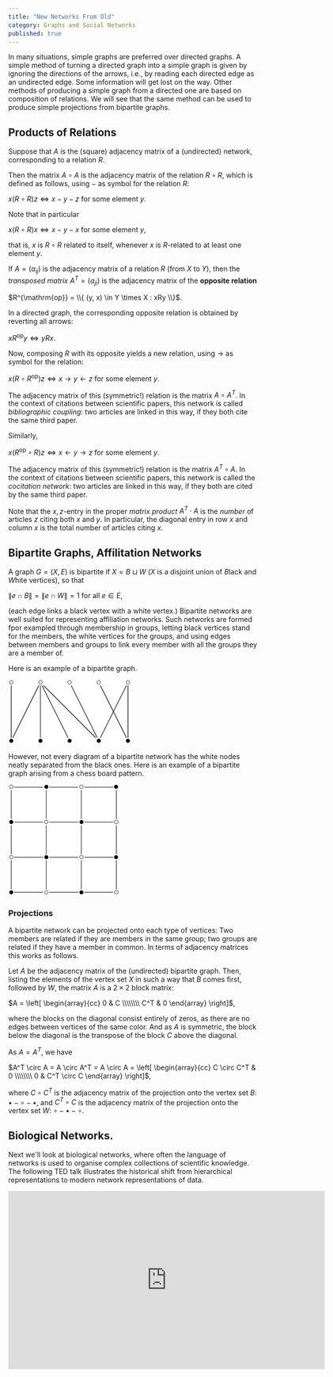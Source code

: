 ```yaml
---
title: "New Networks From Old"
category: Graphs and Social Networks
published: true
---
```


In many situations, simple graphs are preferred over directed graphs.
A simple method of turning a directed graph into a simple graph is
given by ignoring the directions of the arrows, i.e., by reading each
directed edge as an undirected edge.  Some information will get lost
on the way.  Other methods of producing a simple graph from a directed
one are based on composition of relations.  We will see that the same
method can be used to produce simple projections from bipartite
graphs.

##  Products of Relations

Suppose that $A$ is the (square) adjacency matrix of
a (undirected) network, corresponding to a relation $R$.

Then the matrix $A \circ A$ is the adjacency matrix of the
relation $R \circ R$, which is defined as follows, using $-$ as
symbol for the relation $R$:

$x (R \circ R) z \iff x - y - z$ for some element $y$.

Note that in particular

$x (R \circ R) x \iff x - y - x$ for some element $y$,

that is, $x$ is $R \circ R$ related to itself, whenever $x$ is
$R$-related to at least one element $y$.


If $A = (a_{ij})$ is the adjacency matrix of a relation $R$ (from $X$
to $Y$), then the _transposed matrix_ $A^T = (a_{ji})$ is the adjacency matrix
of the __opposite relation__

$R^{\mathrm{op}} = \\{ (y, x) \in Y \times X : xRy \\}$.

In a directed graph, the corresponding opposite relation is obtained by
reverting all arrows:

$x R^{\mathrm{op}} y \iff y R x$.

Now, composing $R$ with its opposite yields a new relation,
using $\to$ as symbol for the relation:

$x (R \circ R^{\mathrm{op}}) z \iff x \to y \leftarrow z$ for some element $y$.

The adjacency matrix of this (symmetric!) relation is the matrix $A \circ A^T$.
In the context of citations between scientific papers, this
network is called _bibliographic coupling_:  two articles are
linked in this way, if they both cite the same third paper.

Similarly,

$x (R^{\mathrm{op}} \circ R) z \iff x \leftarrow y \to z$ for some element $y$.

The adjacency matrix of this (symmetric!) relation is the matrix $A^T \circ A$.
In the context of citations between scientific papers, this
network is called the  _cocitation network_:  two articles are
linked in this way, if they both are cited by the same third paper.

Note that the $x,z$-entry in the proper _matrix product_ $A^T \cdot A$
is the _number_ of articles $z$ citing both $x$ and $y$.
In particular, the diagonal entry in row $x$ and column $x$ is
the total number of articles citing $x$.

##  Bipartite Graphs, Affilitation Networks

A graph $G = (X, E)$ is bipartite if
$X = B \sqcup W$ ($X$ is a disjoint union of $B$lack and $W$hite vertices),
so that

$\|e \cap B\| = \|e \cap W\| = 1$ for all $e \in E$,

(each edge links a black vertex with a white vertex.)  Bipartite
networks are well suited for representing affiliation networks.
Such networks are formed fpor exampled through membership in groups,
letting black vertices stand for the members, the white vertices for
the groups, and using edges between members and groups to link every
member with all the groups they are a member of.

Here is an example of a bipartite graph.

![bipartite1]

However, not every diagram of a bipartite network has the
white nodes neatly separated from the black ones.  Here is an
example of a bipartite graph arising from a chess board pattern.

![bipartite2]

### Projections

A bipartite network can be projected onto each type of vertices:
Two members are related if they are members in the same group;
two groups are related if they have a member in common.  In terms
of adjacency matrices this works as follows.

Let $A$ be the adjacency matrix of the (undirected) bipartite graph.
Then, listing the elements of the vertex set $X$ in such a way that
$B$ comes first, followed by $W$, the matrix $A$ is a $2 \times 2$ block matrix:

$A = \left[
\begin{array}{cc}
0 & C \\\\\\\\
C^T & 0
\end{array}
\right]$,

where the blocks on the diagonal consist entirely of zeros, as there
are no edges between vertices of the same color.  And as $A$ is
symmetric, the block below the diagonal is the transpose of the block
$C$ above the diagonal.

As $A = A^T$, we have

$A^T \circ A = A \circ A^T = A \circ A = \left[
\begin{array}{cc}
C \circ C^T & 0 \\\\\\\\
0 & C^T \circ C
\end{array}
\right]$,

where $C \circ C^T$ is the adjacency matrix of the projection onto
the vertex set $B$: ${\bullet} - {\circ} - {\bullet}$,
and $C^T \circ C$ is the adjacency matrix of the projection onto
the vertex set $W$: ${\circ} - {\bullet} - {\circ}$.

##  Biological Networks.

Next we'll look at biological networks, where often the language
of networks is used to organise complex collections of scientific knowledge.
The following TED talk illustrates the historical shift from
hierarchical representations to modern network representations of data.

<iframe src="https://embed.ted.com/talks/manuel_lima_a_visual_history_of_human_knowledge" width="640" height="360" frameborder="0" scrolling="no" webkitAllowFullScreen mozallowfullscreen allowFullScreen></iframe>

[graph1]: /images/graph1.png
[components]: /images/components.png
[bipartite1]: /images/bipartite1.png
[bipartite2]: /images/bipartite2.png
